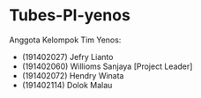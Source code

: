 # Tubes-PI-yenos

Anggota Kelompok Tim Yenos:
- (191402027) Jefry Lianto
- (191402060) Willioms Sanjaya [Project Leader]
- (191402072) Hendry Winata
- (191402114) Dolok Malau
